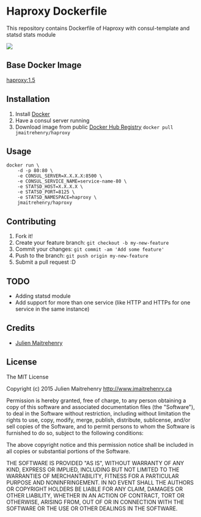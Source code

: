 # Haproxy Dockerfile

This repository contains Dockerfile of Haproxy with consul-template and statsd stats module

[![](https://badge.imagelayers.io/jmaitrehenry/haproxy:latest.svg)](https://imagelayers.io/?images=jmaitrehenry/haproxy:latest 'Get your own badge on imagelayers.io')

## Base Docker Image

[haproxy:1.5](https://registry.hub.docker.com/_/haproxy/)

## Installation

1. Install [Docker](https://www.docker.com/)
2. Have a consul server running
3. Download image from public [Docker Hub Registry](https://registry.hub.docker.com/repos/jmaitrehenry/) 
    `docker pull jmaitrehenry/haproxy`

## Usage

```
docker run \
    -d -p 80:80 \
    -e CONSUL_SERVER=X.X.X.X:8500 \
    -e CONSUL_SERVICE_NAME=service-name-80 \
    -e STATSD_HOST=X.X.X.X \
    -e STATSD_PORT=8125 \
    -e STATSD_NAMESPACE=haproxy \
    jmaitrehenry/haproxy
```

## Contributing

1. Fork it!
2. Create your feature branch: `git checkout -b my-new-feature`
3. Commit your changes: `git commit -am 'Add some feature'`
4. Push to the branch: `git push origin my-new-feature`
5. Submit a pull request :D

## TODO

- Adding statsd module
- Add support for more than one service (like HTTP and HTTPs for one service in the same instance)

## Credits

- [Julien Maitrehenry](https://github.com/jmaitrehenry)

## License

The MIT License

Copyright (c) 2015 Julien Maitrehenry http://www.jmaitrehenry.ca

Permission is hereby granted, free of charge, to any person obtaining a copy
of this software and associated documentation files (the "Software"), to deal
in the Software without restriction, including without limitation the rights
to use, copy, modify, merge, publish, distribute, sublicense, and/or sell
copies of the Software, and to permit persons to whom the Software is
furnished to do so, subject to the following conditions:

The above copyright notice and this permission notice shall be included in
all copies or substantial portions of the Software.

THE SOFTWARE IS PROVIDED "AS IS", WITHOUT WARRANTY OF ANY KIND, EXPRESS OR
IMPLIED, INCLUDING BUT NOT LIMITED TO THE WARRANTIES OF MERCHANTABILITY,
FITNESS FOR A PARTICULAR PURPOSE AND NONINFRINGEMENT. IN NO EVENT SHALL THE
AUTHORS OR COPYRIGHT HOLDERS BE LIABLE FOR ANY CLAIM, DAMAGES OR OTHER
LIABILITY, WHETHER IN AN ACTION OF CONTRACT, TORT OR OTHERWISE, ARISING FROM,
OUT OF OR IN CONNECTION WITH THE SOFTWARE OR THE USE OR OTHER DEALINGS IN
THE SOFTWARE.

